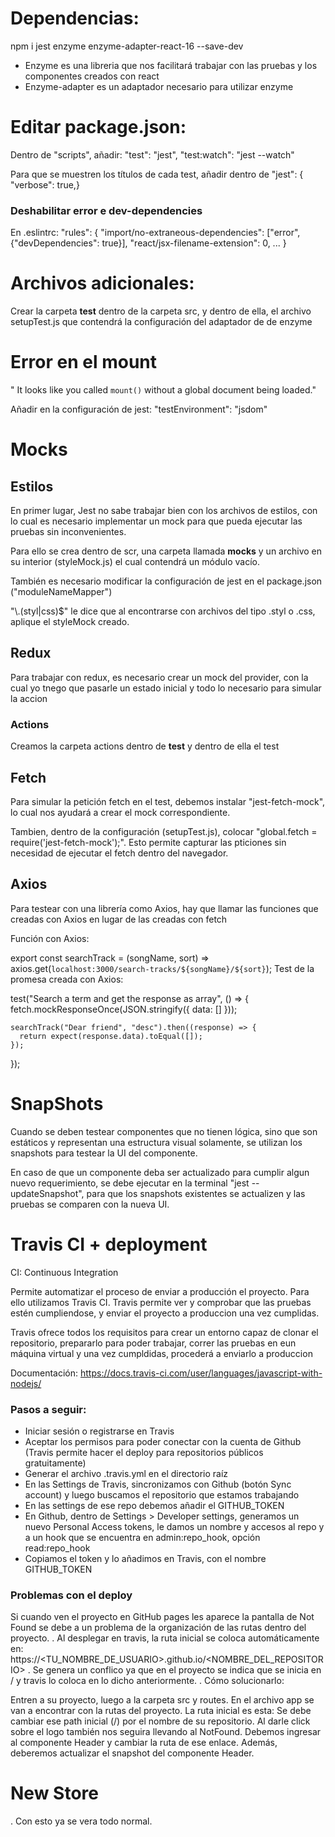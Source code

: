 # Dependencias:

npm i jest enzyme enzyme-adapter-react-16 --save-dev

- Enzyme es una libreria que nos facilitará trabajar con las pruebas y los componentes creados con react
- Enzyme-adapter es un adaptador necesario para utilizar enzyme

# Editar package.json:

Dentro de "scripts", añadir:
    "test": "jest",
    "test:watch": "jest --watch"

Para que se muestren los títulos de cada test, añadir dentro de "jest": { "verbose": true,}

### Deshabilitar error e dev-dependencies

En .eslintrc:
"rules": {
    "import/no-extraneous-dependencies": ["error", {"devDependencies": true}],
    "react/jsx-filename-extension": 0,
...
}

# Archivos adicionales:

Crear la carpeta __test__ dentro de la carpeta src, y dentro de ella, el archivo setupTest.js que contendrá la configuración del adaptador de de enzyme

# Error en el mount

" It looks like you called `mount()` without a global document being loaded."

Añadir en la configuración de jest:
"testEnvironment": "jsdom"

# Mocks

## Estilos

En primer lugar, Jest no sabe trabajar bien con los archivos de estilos, con lo cual es necesario implementar un mock para que pueda ejecutar las pruebas sin inconvenientes. 

Para ello se crea dentro de scr, una carpeta llamada __mocks__ y un archivo en su interior (styleMock.js) el cual contendrá un módulo vacío.

También es necesario modificar la configuración de jest en el package.json ("moduleNameMapper")

"\\.(styl|css)$" le dice que al encontrarse con archivos del tipo .styl o .css, aplique el styleMock creado.

## Redux

Para trabajar con redux, es necesario crear un mock del provider, con la cual yo tnego que pasarle un estado inicial y todo lo necesario para simular la accion

### Actions

Creamos la carpeta actions dentro de __test__ y dentro de ella el test

## Fetch

Para simular la petición fetch en el test, debemos instalar "jest-fetch-mock", lo cual nos ayudará a crear el mock correspondiente.

Tambien, dentro de la configuración (setupTest.js), colocar "global.fetch = require('jest-fetch-mock');". Esto permite capturar las pticiones sin necesidad de ejecutar el fetch dentro del navegador.

## Axios

Para testear con una librería como Axios, hay que llamar las funciones que creadas con Axios en lugar de las creadas con fetch

Función con Axios:

export const searchTrack = (songName, sort) =>
  axios.get(`localhost:3000/search-tracks/${songName}/${sort}`);
Test de la promesa creada con Axios:

test("Search a term and get the response as array", () => {
    fetch.mockResponseOnce(JSON.stringify({ data: [] }));

    searchTrack("Dear friend", "desc").then((response) => {
      return expect(response.data).toEqual([]);
    });
  });

# SnapShots

Cuando se deben testear componentes que no tienen lógica, sino que son estáticos y representan una estructura visual solamente, se utilizan los snapshots para testear la UI del componente.

En caso de que un componente deba ser actualizado para cumplir algun nuevo requerimiento, se debe ejecutar en la terminal "jest --updateSnapshot", para que los snapshots existentes se actualizen y las pruebas se comparen con la nueva UI.

# Travis CI + deployment

CI: Continuous Integration

Permite automatizar el proceso de enviar a producción el proyecto. Para ello utilizamos Travis CI.
Travis permite ver y comprobar que las pruebas estén cumpliendose, y enviar el proyecto a produccion una vez cumplidas.

Travis ofrece todos los requisitos para crear un entorno capaz de clonar el repositorio, prepararlo para poder trabajar, correr las pruebas en eun máquina virtual y una vez cumpldidas, procederá a enviarlo a produccion

Documentación: https://docs.travis-ci.com/user/languages/javascript-with-nodejs/

### Pasos a seguir:

- Iniciar sesión o registrarse en Travis
- Aceptar los permisos para poder conectar con la cuenta de Github (Travis permite hacer el deploy para repositorios públicos gratuitamente)
- Generar el archivo .travis.yml en el directorio raíz
- En las Settings de Travis, sincronizamos con Github (botón Sync account) y luego buscamos el repositorio que estamos trabajando
- En las settings de ese repo debemos añadir el GITHUB_TOKEN
- En Github, dentro de Settings > Developer settings, generamos un nuevo Personal Access tokens, le damos un nombre y accesos al repo y a un hook que se encuentra en admin:repo_hook, opción read:repo_hook
- Copiamos el token y lo añadimos en Travis, con el nombre GITHUB_TOKEN

### Problemas con el deploy

Si cuando ven el proyecto en GitHub pages les aparece la pantalla de Not Found se debe a un problema de la organización de las rutas dentro del proyecto.
.
Al desplegar en travis, la ruta inicial se coloca automáticamente en: https://<TU_NOMBRE_DE_USUARIO>.github.io/<NOMBRE_DEL_REPOSITORIO>
.
Se genera un conflico ya que en el proyecto se indica que se inicia en / y travis lo coloca en lo dicho anteriormente.
.
Cómo solucionarlo:

Entren a su proyecto, luego a la carpeta src y routes.
En el archivo app se van a encontrar con la rutas del proyecto. La ruta inicial es esta:
 <Route exact path="/" component={Home} />
Se debe cambiar ese path inicial (/) por el nombre de su repositorio.
 <Route exact path="<NOMBRE_DEL_REPOSITORIO>" component={Home} />
Al darle click sobre el logo también nos seguira llevando al NotFound. Debemos ingresar al componente Header y cambiar la ruta de ese enlace. Además, deberemos actualizar el snapshot del componente Header.
<h1 className="Header-title">
      <Link to="<NOMBRE_DEL_REPOSITORIO>">
        New Store
      </Link>
 </h1>
.
Con esto ya se vera todo normal.